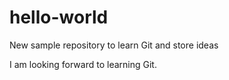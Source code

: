 # hello-world
New sample repository to learn Git and store ideas

I am looking forward to learning Git.
